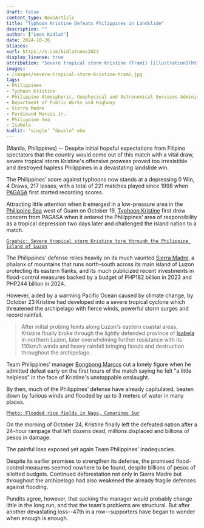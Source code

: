 ```yaml
---
draft: false
content_type: NewsArticle
title: "Typhoon Kristine Defeats Philippines in Landslide"
description: ""
author: ["Leon Kidlat"]
date: 2024-10-26
aliases:
xurl: https://x.com/kidlatnews2024
display_license: true
attribution: "Severe tropical storm Kristine (Trami) [illustration](https://en.wikipedia.org/wiki/File:ECDM_20241023_TC_TRAMI.pdf) and flooded rice fields in Naga, Camarines Sur [photo](https://commons.wikimedia.org/wiki/File:Rice_fields_submerged_in_flooding_in_Naga,_Camarines_Sur.jpg) from Wikimedia."
images:
- /images/severe-tropical-storm-kristine-trami.jpg
tags:
- Philippines
- Typhoon Kristine
- Philippine Atmospheric, Geophysical and Astronomical Services Administration
- Department of Public Works and Highway
- Sierra Madre
- Ferdinand Marcos Jr.
- Philippine Sea
- Isabela
kudlit: ‘single’ “double” eñe
---
```

(Manila, Philippines) -- Despite initial hopeful expectations from Filipino spectators that the country would come out of this match with a vital draw, severe tropical storm Kristine's offensive prowess proved too irresistible and destroyed hapless Philippines in a devastating landslide win.

The Philippines’ score against typhoons now stands at a depressing 0 Win, 4 Draws, 217 losses, with a total of 221 matches played since 1998 when [PAGASA](/tags/philippine-atmospheric-geophysical-and-astronomical-services-administration) first started recording scores.

Attracting little attention when it emerged in a low-pressure area in the [Philippine Sea](/tags/philippine-sea) west of Guam on October 19, [Typhoon Kristine](/tags/typhoon-kristine) first drew concern from  PAGASA when it entered the Philippines’ area of responsibility as a tropical depression two days later and challenged the island nation to a match.

[`Graphic: Severe tropical storm Kristine tore through the Philippine island of Luzon`](/images/severe-tropical-storm-kristine-trami.jpg)

The Philippines’ defense relies heavily on its much vaunted [Sierra Madre](/tags/sierra-madre), a phalanx of mountains that runs north-south across its main island of Luzon protecting its eastern flanks, and its much publicized recent investments in flood-control measures backed by a budget of PHP182 billion in 2023 and PHP244 billion in 2024.

However, aided by a warming Pacific Ocean caused by climate change, by October 23 Kristine had developed into a severe tropical cyclone which threatened the archipelago with fierce winds, powerful storm surges and record rainfall.

>After initial probing feints along Luzon's eastern coastal areas, Kristine finally broke through the lightly defended province of [Isabela](/tags/isabela) in northern Luzon, later overwhelming further resistance with its 110km/h winds and heavy rainfall bringing floods and destruction throughout the archipelago.

Team Philippines’ manager [Bongbong Marcos](/tags/ferdinand-marcos-jr) cut a lonely figure when he admitted defeat early on the first hours of the match saying he felt "a little helpless" in the face of Kristine's unstoppable onslaught.

By then, much of the Philippines’ defense have already capitulated, beaten down by furious winds and flooded by up to 3 meters of water in many places.

[`Photo: Flooded rice fields in Naga, Camarines Sur`](/images/flooded-rice-fields-naga-camarines-sur.jpg)

On the morning of October 24, Kristine finally left the defeated nation after a 24-hour rampage that left dozens dead, millions displaced and billions of pesos in damage.

The painful loss exposed yet again Team Philippines’ inadequacies.

Despite its earlier promises to strengthen its defense, the promised flood-control measures seemed nowhere to be found, despite billions of pesos of allotted budgets. Continued deforestation not only in Sierra Madre but throughout the archipelago had also weakened the already fragile defenses against flooding.

Pundits agree, however, that sacking the manager would probably change little in the long run, and that the team's problems are structural. But after another devastating loss--47th in a row--supporters have began to wonder when enough is enough.
